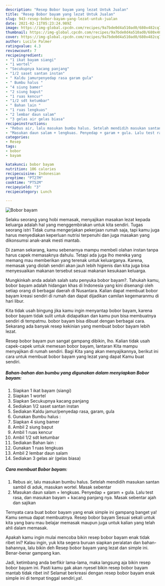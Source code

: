 ```yaml
---
description: "Resep Bobor bayam yang lezat Untuk Jualan"
title: "Resep Bobor bayam yang lezat Untuk Jualan"
slug: 943-resep-bobor-bayam-yang-lezat-untuk-jualan
date: 2021-02-11T05:23:24.989Z
image: https://img-global.cpcdn.com/recipes/9a7bde0d4a510ad0/680x482cq70/bobor-bayam-foto-resep-utama.jpg
thumbnail: https://img-global.cpcdn.com/recipes/9a7bde0d4a510ad0/680x482cq70/bobor-bayam-foto-resep-utama.jpg
cover: https://img-global.cpcdn.com/recipes/9a7bde0d4a510ad0/680x482cq70/bobor-bayam-foto-resep-utama.jpg
author: Lucile Palmer
ratingvalue: 4.3
reviewcount: 7
recipeingredient:
- "1 ikat bayam siangi"
- "1 wortel"
- "Secukupnya kacang panjang"
- "1/2 saset santan instan"
- " Kaldu jamurpenyedap rasa garam gula"
- " Bumbu halus "
- "4 siung bamer"
- "2 siung baput"
- "1 ruas kencur"
- "1/2 sdt ketumbar"
- " Bahan lain "
- "1 ruas lengkuas"
- "2 lembar daun salam"
- "3 gelas air gelas biasa"
recipeinstructions:
- "Rebus air, lalu masukan bumbu halus. Setelah mendidih masukan santan sambil di aduk, masukan wortel. Masak sebentar"
- "Masukan daun salam + lengkuas. Penyedap + garam + gula. Lalu test rasa, dan masukan bayam + kacang panjang nya. Masak sebentar ajah dan sajikan"
categories:
- Resep
tags:
- bobor
- bayam

katakunci: bobor bayam 
nutrition: 106 calories
recipecuisine: Indonesian
preptime: "PT27M"
cooktime: "PT52M"
recipeyield: "3"
recipecategory: Lunch

---
```



![Bobor bayam](https://img-global.cpcdn.com/recipes/9a7bde0d4a510ad0/680x482cq70/bobor-bayam-foto-resep-utama.jpg)

Selaku seorang yang hobi memasak, menyajikan masakan lezat kepada keluarga adalah hal yang menggembirakan untuk kita sendiri. Tugas seorang istri Tidak cuma mengerjakan pekerjaan rumah saja, tapi kamu juga harus menyediakan keperluan nutrisi terpenuhi dan juga masakan yang dikonsumsi anak-anak mesti mantab.

Di zaman  sekarang, kamu sebenarnya mampu membeli olahan instan tanpa harus capek memasaknya dahulu. Tetapi ada juga lho mereka yang memang mau memberikan yang terenak untuk keluarganya. Karena, memasak yang diolah sendiri akan jauh lebih higienis dan kita juga bisa menyesuaikan makanan tersebut sesuai makanan kesukaan keluarga. 



Mungkinkah anda adalah salah satu penyuka bobor bayam?. Tahukah kamu, bobor bayam adalah hidangan khas di Indonesia yang kini disenangi oleh setiap orang di berbagai daerah di Nusantara. Kalian dapat membuat bobor bayam kreasi sendiri di rumah dan dapat dijadikan camilan kegemaranmu di hari libur.

Kita tidak usah bingung jika kamu ingin menyantap bobor bayam, karena bobor bayam tidak sulit untuk didapatkan dan kamu pun bisa membuatnya sendiri di tempatmu. bobor bayam bisa dibuat dengan berbagai cara. Sekarang ada banyak resep kekinian yang membuat bobor bayam lebih lezat.

Resep bobor bayam pun sangat gampang dibikin, lho. Kalian tidak usah capek-capek untuk memesan bobor bayam, lantaran Kita mampu menyajikan di rumah sendiri. Bagi Kita yang akan menyajikannya, berikut ini cara untuk membuat bobor bayam yang lezat yang dapat Kamu buat sendiri.

<!--inarticleads1-->

##### Bahan-bahan dan bumbu yang digunakan dalam menyiapkan Bobor bayam:

1. Siapkan 1 ikat bayam (siangi)
1. Siapkan 1 wortel
1. Siapkan Secukupnya kacang panjang
1. Sediakan 1/2 saset santan instan
1. Sediakan  Kaldu jamur/penyedap rasa, garam, gula
1. Gunakan  Bumbu halus :
1. Siapkan 4 siung bamer
1. Ambil 2 siung baput
1. Ambil 1 ruas kencur
1. Ambil 1/2 sdt ketumbar
1. Sediakan  Bahan lain :
1. Gunakan 1 ruas lengkuas
1. Ambil 2 lembar daun salam
1. Sediakan 3 gelas air (gelas biasa)




<!--inarticleads2-->

##### Cara membuat Bobor bayam:

1. Rebus air, lalu masukan bumbu halus. Setelah mendidih masukan santan sambil di aduk, masukan wortel. Masak sebentar
1. Masukan daun salam + lengkuas. Penyedap + garam + gula. Lalu test rasa, dan masukan bayam + kacang panjang nya. Masak sebentar ajah dan sajikan




Ternyata cara buat bobor bayam yang enak simple ini gampang banget ya! Kamu semua dapat membuatnya. Resep bobor bayam Sesuai sekali untuk kita yang baru mau belajar memasak maupun juga untuk kalian yang telah ahli dalam memasak.

Apakah kamu ingin mulai mencoba bikin resep bobor bayam enak tidak ribet ini? Kalau ingin, yuk kita segera buruan siapkan peralatan dan bahan-bahannya, lalu bikin deh Resep bobor bayam yang lezat dan simple ini. Benar-benar gampang kan. 

Jadi, ketimbang anda berfikir lama-lama, maka langsung aja bikin resep bobor bayam ini. Pasti kamu gak akan nyesel bikin resep bobor bayam mantab tidak ribet ini! Selamat berkreasi dengan resep bobor bayam enak simple ini di tempat tinggal sendiri,ya!.

